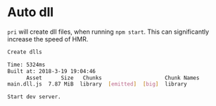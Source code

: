 # Auto dll

`pri` will create dll files, when running `npm start`. This can significantly increase the speed of HMR.

```bash
Create dlls

Time: 5324ms
Built at: 2018-3-19 19:04:46
      Asset      Size   Chunks                    Chunk Names
main.dll.js  7.87 MiB  library  [emitted]  [big]  library

Start dev server.
```
